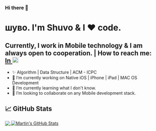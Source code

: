 ### Hi there 👋
<h1>шуво. I'm Shuvo & I ❤️ code.</h1>
<h2>Currently, I work in Mobile technology & I am always open to cooperation. | How to reach me: <a href="https://www.linkedin.com/in/shuv0karmakar/">In <img src="https://cdn.business2community.com/wp-content/uploads/2016/02/View-my-LinkedIn-profile-image-3-300x140.png.png" width="20"></a></h4>

- ✨ Algorithm | Data Structure | ACM - ICPC
- 🔭 I’m currently working on Native iOS | iPhone | iPad | MAC OS Development
- 🌱 I’m currently learning what I don't know.
- 👯 I’m looking to collaborate on any Mobile development stack.


## &#x1f4c8; GitHub Stats

<a href="https://github.com/MartinHeinz/MartinHeinz">
  <img align="center" src="https://github-readme-stats.vercel.app/api/top-langs/?username=shuvokr&hide=java,html,tex&title_color=ffffff&text_color=c9cacc&icon_color=2bbc8a&bg_color=1d1f21&langs_count=3" />
</a>
<a href="https://github.com/MartinHeinz/MartinHeinz">
  <img align="center" src="https://github-readme-stats.vercel.app/api?username=shuvokr&show_icons=true&line_height=27&count_private=true&title_color=ffffff&text_color=c9cacc&icon_color=2bbc8a&bg_color=1d1f21" alt="Martin's GitHub Stats" />
</a>

